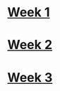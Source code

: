 # [Week 1](https://github.com/alokg-812/IIT-Madras/tree/main/MAD2/Week_1#week-1---javascript-and-advanced-frontend-concepts)


# [Week 2](https://github.com/alokg-812/IIT-Madras/blob/main/MAD2/Week2/README.md)


# [Week 3](https://github.com/alokg-812/IIT-Madras/blob/main/MAD2/Week3/README.md)
